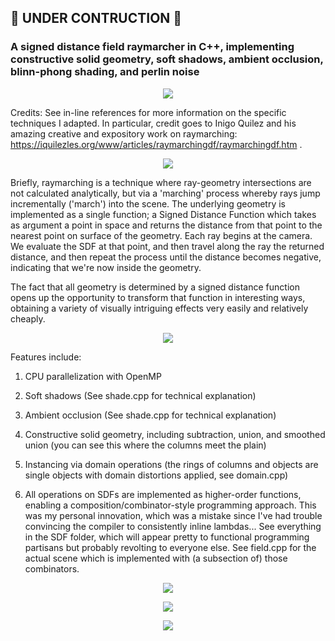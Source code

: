 

## 🚧 UNDER CONTRUCTION 👷

### A signed distance field raymarcher in C++, implementing constructive solid geometry, soft shadows, ambient occlusion, blinn-phong shading, and perlin noise

<p align="center">
  <img src="screenshots/raymarcher1.jpg"/>
</p>

Credits: See in-line references for more information on the specific techniques I adapted. In particular, credit goes to Inigo Quilez and his amazing creative and expository work on raymarching: https://iquilezles.org/www/articles/raymarchingdf/raymarchingdf.htm .

<p align="center">
  <img src="screenshots/raymarcher5.jpg"/>
</p>

Briefly, raymarching is a technique where ray-geometry intersections are not calculated analytically, but via a 'marching' process whereby rays jump incrementally ('march') into the scene. The underlying geometry is implemented as a single function; a Signed Distance Function which takes as argument a point in space and returns the distance from that point to the nearest point on surface of the geometry. Each ray begins at the camera. We evaluate the SDF at that point, and then travel along the ray the returned distance, and then repeat the process until the distance becomes negative, indicating that we're now inside the geometry.



The fact that all geometry is determined by a signed distance function opens up the opportunity to transform that function in interesting ways, obtaining a variety of visually intriguing effects very easily and relatively cheaply.

<p align="center">
  <img src="screenshots/raymarcher7.jpg"/>
</p>

Features include:

1. CPU parallelization with OpenMP

2. Soft shadows (See shade.cpp for technical explanation)

3. Ambient occlusion (See shade.cpp for technical explanation)

4. Constructive solid geometry, including subtraction, union, and smoothed union (you can see this where the columns meet the plain)

5. Instancing via domain operations (the rings of columns and objects are single objects with domain distortions applied, see domain.cpp)

6. All operations on SDFs are implemented as higher-order functions, enabling a composition/combinator-style programming approach. This was my personal innovation, which was a mistake since I've had trouble convincing the compiler to consistently inline lambdas... See everything in the SDF folder, which will appear pretty to functional programming partisans but probably revolting to everyone else. See field.cpp for the actual scene which is implemented with (a subsection of) those combinators.

<p align="center">
  <img src="screenshots/raymarcher2.jpg"/>
</p>
<p align="center">
  <img src="screenshots/raymarcher3.jpg"/>
</p>
<p align="center">
  <img src="screenshots/raymarcher6.jpg"/>
</p>


